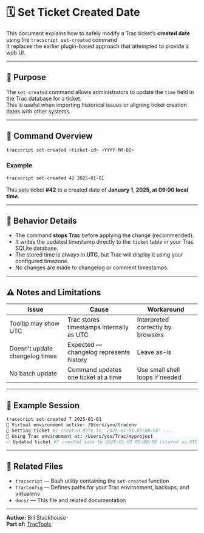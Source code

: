# 🗓️ Set Ticket Created Date

This document explains how to safely modify a Trac ticket’s **created date** using the `tracscript set-created` command.  
It replaces the earlier plugin-based approach that attempted to provide a web UI.

---

## 🎯 Purpose

The `set-created` command allows administrators to update the `time` field in the Trac database for a ticket.  
This is useful when importing historical issues or aligning ticket creation dates with other systems.

---

## 🧠 Command Overview

```bash
tracscript set-created <ticket-id> <YYYY-MM-DD>
```

### Example

```bash
tracscript set-created 42 2025-01-01
```

This sets ticket **#42** to a created date of **January 1, 2025, at 09:00 local time**.

---

## 🧩 Behavior Details

- The command **stops Trac** before applying the change (recommended).  
- It writes the updated timestamp directly to the `ticket` table in your Trac SQLite database.  
- The stored time is always in **UTC**, but Trac will display it using your configured timezone.  
- No changes are made to changelog or comment timestamps.

---

## ⚠️ Notes and Limitations

| Issue | Cause | Workaround |
|-------|--------|-------------|
| Tooltip may show UTC | Trac stores timestamps internally as UTC | Interpreted correctly by browsers |
| Doesn’t update changelog times | Expected — changelog represents history | Leave as-is |
| No batch update | Command updates one ticket at a time | Use small shell loops if needed |

---

## 🧾 Example Session

```bash
tracscript set-created 7 2025-01-01
🧠 Virtual environment active: /Users/you/tracenv
📝 Setting ticket #7 created date to '2025-01-01 09:00:00' ...
📂 Using Trac environment at: /Users/you/Trac/myproject
✅ Updated ticket #7 created date to 2025-01-01 09:00:00 (stored as UTC)
```

---

## 🧰 Related Files

- `tracscript` — Bash utility containing the `set-created` function  
- `TracConfig` — Defines paths for your Trac environment, backups, and virtualenv  
- `docs/` — This file and related documentation

---

**Author:** Bill Stackhouse  
**Part of:** [TracTools](https://github.com/billsdesk/TracTools)
